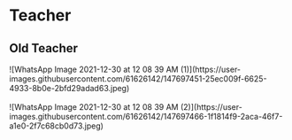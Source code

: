 <h1> Teacher </h1>
<h2>Old Teacher</h2>
![WhatsApp Image 2021-12-30 at 12 08 39 AM (1)](https://user-images.githubusercontent.com/61626142/147697451-25ec009f-6625-4933-8b0e-2bfd29adad63.jpeg)
<br><br>
![WhatsApp Image 2021-12-30 at 12 08 39 AM (2)](https://user-images.githubusercontent.com/61626142/147697466-1f1814f9-2aca-46f7-a1e0-2f7c68cb0d73.jpeg)
